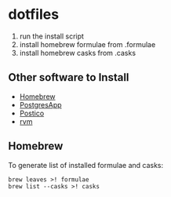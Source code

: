 # dotfiles

1. run the install script
2. install homebrew formulae from .formulae
3. install homebrew casks from .casks


## Other software to Install

* [Homebrew](https://brew.sh)
* [PostgresApp](https://postgresapp.com)
* [Postico](https://eggerapps.at/postico/)
* [rvm](https://rvm.io)

## Homebrew

To generate list of installed formulae and casks:

```
brew leaves >! formulae
brew list --casks >! casks
```

